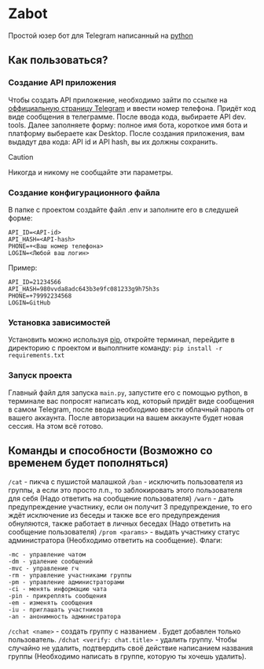 # Zabot
Простой юзер бот для Telegram написанный на [python](https://www.python.org/)

## Как пользоваться?
### Создание API приложения
Чтобы создать API приложение, необходимо зайти по ссылке на [оффициальную страницу Telegram](https://my.telegram.org/auth) и ввести номер телефона. Придёт код виде сообщения в телеграмме. После ввода кода, выбираете API dev. tools. Далее заполняете форму: полное имя бота, короткое имя бота и платформу выбераете как Desktop.
После создания приложения, вам выдадут два кода: API id и API hash, вы их должны сохранить.

> [!CAUTION]
> Никогда и никому не сообщайте эти параметры.

### Создание конфигурационного файла
В папке с проектом создайте файл .env и заполните его в следушей форме:
```
API_ID=<API-id>
API_HASH=<API-hash>
PHONE=+<Ваш номер телефона>
LOGIN=<Любой ваш логин>
```
Пример:
```
API_ID=21234566
API_HASH=980vvda8adc643b3e9fc081233g9h75h3s
PHONE=+79992234568
LOGIN=GitHub
```

### Установка зависимостей
Установить можно используя [pip](https://pypi.org/project/pip/), откройте терминал, перейдите в директорию с проектом и выполпните команду:
`pip install -r requirements.txt`

### Запуск проекта
Главный файл для запуска `main.py`, запустите его с помощью python, в терминале вас попросят написать код, который придёт виде сообщения в самом Telegram, после ввода необходимо ввести облачный пароль от вашего аккаунта. После авторизации на вашем аккаунте будет новая сессия. На этом всё готово.

## Команды и способности (Возможно со временем будет пополняться)
`/cat` - пикча с пушистой малашкой
`/ban` - исключить пользователя из группы, а если это просто л.п., то заблокировать этого пользователя для себя (Надо ответить на сообщение пользователя)
`/warn` - дать предупреждение участнику, если он получит 3 предупреждение, то его ждёт исключение из беседы и также все его предупреждения обнуляются, также работает в личных беседах (Надо ответить на сообщение пользователя)
`/prom <params>` - выдать участнику статус администратора (Необходимо ответить на сообщение). Флаги:

    -mc - управление чатом
    -dm - удаление сообщений
    -mvc - управление гч
    -rm - управление участниками группы
    -pm - управление администраторами
    -ci - менять информацию чата
    -pin - прикреплять сообщения
    -em - изменять сообщения
    -iu - приглашать участников
    -an - анонимность администратора

`/cchat <name>` - создать группу с названием <name>. Будет добавлен только пользователь.
`/dchat <verify: chat.title>` - удалить группу. Чтобы случайно не удалить, подтвердить своё действие написанием названия группы (Необходимо написать в группе, которую ты хочешь удалить).
